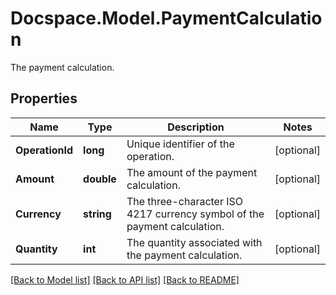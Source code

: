 # Docspace.Model.PaymentCalculation
The payment calculation.

## Properties

Name | Type | Description | Notes
------------ | ------------- | ------------- | -------------
**OperationId** | **long** | Unique identifier of the operation. | [optional] 
**Amount** | **double** | The amount of the payment calculation. | [optional] 
**Currency** | **string** | The three-character ISO 4217 currency symbol of the payment calculation. | [optional] 
**Quantity** | **int** | The quantity associated with the payment calculation. | [optional] 

[[Back to Model list]](../README.md#documentation-for-models) [[Back to API list]](../README.md#documentation-for-api-endpoints) [[Back to README]](../README.md)

